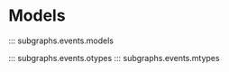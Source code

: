 # Models

::: subgraphs.events.models

<!-- # OTypes -->

::: subgraphs.events.otypes
::: subgraphs.events.mtypes